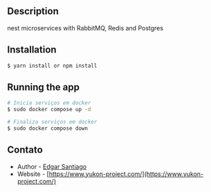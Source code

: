## Description

nest microservices with RabbitMQ, Redis and Postgres

## Installation

```bash
$ yarn install or npm install
```

## Running the app

```bash
# Inicia serviços em docker
$ sudo docker compose up -d
```

```bash
# Finaliza serviços em docker
$ sudo docker compose down
```

## Contato

- Author - [Edgar Santiago](https://www.yukon-project.com/)
- Website - [https://www.yukon-project.com/](https://www.yukon-project.com/)
